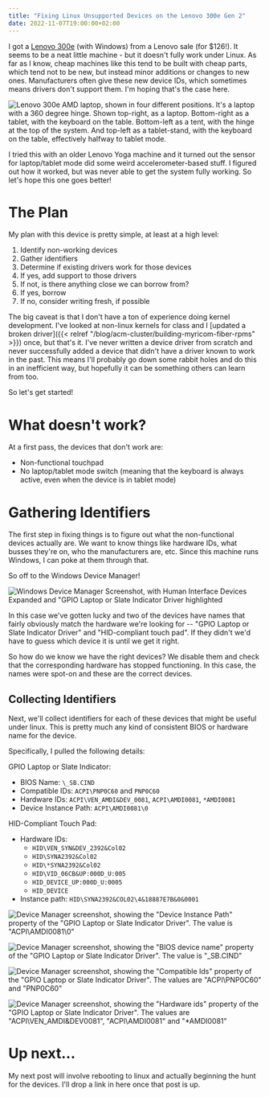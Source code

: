 ```yaml
---
title: "Fixing Linux Unsupported Devices on the Lenovo 300e Gen 2"
date: 2022-11-07T19:00:00+02:00
---
```


I got a [Lenovo 300e](https://www.lenovo.com/us/en/p/laptops/lenovo/lenovo-edu-chromebooks/lenovo-300e-2nd-gen-amd/82gk001uus) (with Windows) from a Lenovo sale (for $126!). It seems to be a neat little machine - but it doesn't fully work under Linux. As far as I know, cheap machines like this tend to be built with cheap parts, which tend not to be new, but instead minor additions or changes to new ones. Manufacturers often give these new device IDs, which sometimes means drivers don't support them. I'm hoping that's the case here.

![Lenovo 300e AMD laptop, shown in four different positions. It's a laptop with a 360 degree hinge. Shown top-right, as a laptop. Bottom-right as a tablet, with the keyboard on the table. Bottom-left as a tent, with the hinge at the top of the system. And top-left as a tablet-stand, with the keyboard on the table, effectively halfway to tablet mode.](https://p1-ofp.static.pub/medias/bWFzdGVyfHJvb3R8ODI5MjZ8aW1hZ2UvcG5nfGgzZS9oYjgvMTEwOTY0Mjk5ODU4MjIucG5nfDQ2MzQ0MjhmOTYyZGZjMzQyMjYwMGY4YWYyOGVkNGRjYWRiZWE5M2VhMDI5MmQyZWE4OWI0MWZjYWEwOWI4Yjg/bWFzdGVyfH.png)

I tried this with an older Lenovo Yoga machine and it turned out the sensor for laptop/tablet mode did some weird accelerometer-based stuff. I figured out how it worked, but was never able to get the system fully working. So let's hope this one goes better!

# The Plan

My plan with this device is pretty simple, at least at a high level:

1. Identify non-working devices
2. Gather identifiers 
3. Determine if existing drivers work for those devices
4. If yes, add support to those drivers
5. If not, is there anything close we can borrow from?
6. If yes, borrow
7. If no, consider writing fresh, if possible

The big caveat is that I don't have a ton of experience doing kernel development. I've looked at non-linux kernels for class and I [updated a broken driver]({{< relref "/blog/acm-cluster/building-myricom-fiber-rpms" >}}) once, but that's it. I've never written a device driver from scratch and never successfully added a device that didn't have a driver known to work in the past. This means I'll probably go down some rabbit holes and do this in an inefficient way, but hopefully it can be something others can learn from too.

So let's get started!

# What doesn't work?

At a first pass, the devices that don't work are:

* Non-functional touchpad
* No laptop/tablet mode switch (meaning that the keyboard is always active, even when the device is in tablet mode)

# Gathering Identifiers

The first step in fixing things is to figure out what the non-functional devices actually are. We want to know things like hardware IDs, what busses they're on, who the manufacturers are, etc. Since this machine runs Windows, I can poke at them through that.

So off to the Windows Device Manager!

![Windows Device Manager Screenshot, with Human Interface Devices Expanded and "GPIO Laptop or Slate Indicator Driver highlighted](/static/images/300e/Devices.PNG)

In this case we've gotten lucky and two of the devices have names that fairly obviously match the hardware we're looking for -- "GPIO Laptop or Slate Indicator Driver" and "HID-compliant touch pad". If they didn't we'd have to guess which device it is until we get it right.

So how do we know we have the right devices? We disable them and check that the corresponding hardware has stopped functioning.  In this case, the names were spot-on and these are the correct devices.

## Collecting Identifiers

Next, we'll collect identifiers for each of these devices that might be useful under linux. This is pretty much any kind of consistent BIOS or hardware name for the device.

Specifically, I pulled the following details:

GPIO Laptop or Slate Indicator:

* BIOS Name: `\_SB.CIND`
* Compatible IDs: `ACPI\PNP0C60` and `PNP0C60`
* Hardware IDs: `ACPI\VEN_AMDI&DEV_0081`, `ACPI\AMDI0081`, `*AMDI0081`
* Device Instance Path: `ACPI\AMDI0081\0`

HID-Compliant Touch Pad:

* Hardware IDs: 
    * `HID\VEN_SYN&DEV_2392&Col02`
    * `HID\SYNA2392&Col02`
    * `HID\*SYNA2392&Col02`
    * `HID\VID_06CB&UP:000D_U:005`
    * `HID_DEVICE_UP:000D_U:0005`
    * `HID_DEVICE`
* Instance path: `HID\SYNA2392&COL02\4&18887E7B&0&0001`


![Device Manager screenshot, showing the "Device Instance Path" property of the "GPIO Laptop or Slate Indicator Driver". The value is "ACPI\AMDI0081\0"](/static/images/300e/SlateIndicatorInstancePath.PNG)

![Device Manager screenshot, showing the "BIOS device name" property of the "GPIO Laptop or Slate Indicator Driver". The value is "\_SB.CIND"](/static/images/300e/SlateIndicatorInstancePath.PNG)

![Device Manager screenshot, showing the "Compatible Ids" property of the "GPIO Laptop or Slate Indicator Driver". The values are "ACPI\PNP0C60" and "PNP0C60"](/static/images/300e/SlateIndicatorCompatibleIDs.PNG)

![Device Manager screenshot, showing the "Hardware ids" property of the "GPIO Laptop or Slate Indicator Driver". The values are "ACPI\VEN_AMDI&DEV0081", "ACPI\AMDI0081" and "*AMDI0081"](/static/images/300e/SlateIndicatorDeviceIDs.PNG)

# Up next...

My next post will involve rebooting to linux and actually beginning the hunt for the devices. I'll drop a link in here once that post is up.